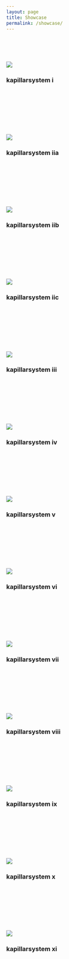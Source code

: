 ```yaml
---
layout: page
title: Showcase
permalink: /showcase/
---
```


<br/>
<br/>
<br/>

[![](/images/small/frame-017.jpg)](/images/large/frame-017.jpg)
### kapillarsystem i

<br/>
<br/>
<br/>
<br/>
<br/>
<br/>

[![](/images/small/frame-014.jpg)](/images/large/frame-014.jpg)
### kapillarsystem iia

<br/>
<br/>
<br/>
<br/>
<br/>
<br/>

[![](/images/small/frame-009.jpg)](/images/large/frame-009.jpg)
### kapillarsystem iib

<br/>
<br/>
<br/>
<br/>
<br/>
<br/>

[![](/images/small/frame-015.jpg)](/images/large/frame-015.jpg)
### kapillarsystem iic

<br/>
<br/>
<br/>
<br/>
<br/>
<br/>



[![](/images/small/frame-012.jpg)](/images/large/frame-012.jpg)
### kapillarsystem iii

<br/>
<br/>
<br/>
<br/>
<br/>
<br/>

[![](/images/small/frame-010.jpg)](/images/large/frame-010.jpg)
### kapillarsystem iv

<br/>
<br/>
<br/>
<br/>
<br/>
<br/>

[![](/images/small/frame-011.jpg)](/images/large/frame-011.jpg)
### kapillarsystem v

<br/>
<br/>
<br/>
<br/>
<br/>
<br/>

[![](/images/small/frame-013.jpg)](/images/large/frame-013.jpg)
### kapillarsystem vi

<br/>
<br/>
<br/>
<br/>
<br/>
<br/>

[![](/images/small/frame-016.jpg)](/images/large/frame-016.jpg)
### kapillarsystem vii

<br/>
<br/>
<br/>
<br/>
<br/>
<br/>

[![](/images/small/frame-008.jpg)](/images/large/frame-008.jpg)
### kapillarsystem viii

<br/>
<br/>
<br/>
<br/>
<br/>
<br/>

[![](/images/small/frame-004.jpg)](/images/large/frame-004.jpg)
### kapillarsystem ix

<br/>
<br/>
<br/>
<br/>
<br/>
<br/>

[![](/images/small/frame-018.jpg)](/images/large/frame-018.jpg)
### kapillarsystem x

<br/>
<br/>
<br/>
<br/>
<br/>
<br/>

[![](/images/small/frame-001.jpg)](/images/large/frame-001.jpg)
### kapillarsystem xi

<br/>
<br/>
<br/>
<br/>
<br/>
<br/>
